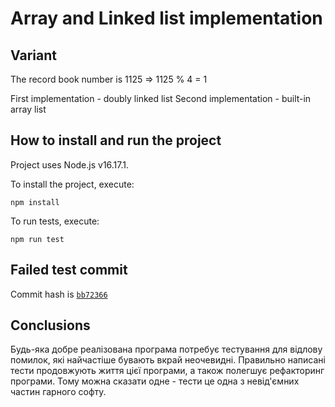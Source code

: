 # Array and Linked list implementation

## Variant

The record book number is 1125 => 1125 % 4 = 1

First implementation - doubly linked list
Second implementation - built-in array list

## How to install and run the project

Project uses Node.js v16.17.1.

To install the project, execute:

```
npm install
```

To run tests, execute:

```
npm run test
```

## Failed test commit

Commit hash is [`bb72366`](https://github.com/Hatrison/mtsd_lab_2/actions/runs/4641636717)

## Conclusions

Будь-яка добре реалізована програма потребує тестування для відлову помилок, які найчастіше бувають вкрай неочевидні. Правильно написані тести продовжують життя цієї програми, а також полегшує рефакторинг програми. Тому можна сказати одне - тести це одна з невід'ємних частин гарного софту.
